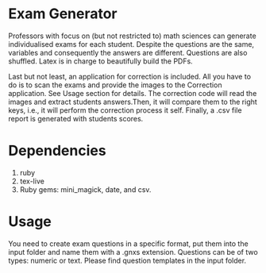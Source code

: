 # Exam Generator 

Professors with focus on (but not restricted to) math sciences can generate individualised exams for each student.
Despite the questions are the same, variables and consequently the answers are different. Questions are also shuffled. 
Latex is in charge to beautifully build the PDFs.

Last but not least, an application for correction is included. All you have to do is to scan the exams and provide the images to the Correction application. 
See Usage section for details. The correction code will read the images and extract students answers.Then, it will compare them to the right keys, i.e., it will
perform the correction process it self. Finally, a .csv file report is generated with students scores.

# Dependencies

1. ruby
2. tex-live
3. Ruby gems: mini_magick, date, and csv.

# Usage

You need to create exam questions in a specific format, put them into the input folder and name them with a .gnxs extension. Questions can be of two types: numeric or text. Please find question templates in the input folder.
